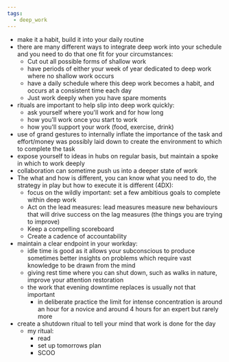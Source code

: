 ```yaml
---
tags:
  - deep_work
---
```

- make it a habit, build it into your daily routine
- there are many different ways to integrate deep work into your schedule and you need to do that one fit for your circumstances:
	- Cut out all possible forms of shallow work
	- have periods of either your week of year dedicated to deep work where no shallow work occurs 
	- have a daily schedule where this deep work becomes a habit, and occurs at a consistent time each day
	- Just work deeply when you have spare moments
- rituals are important to help slip into deep work quickly:
	- ask yourself where you'll work and for how long
	- how you'll work once you start to work
	- how you'll support your work (food, exercise, drink)
- use of grand gestures to internally inflate the importance of the task and effort/money was possibly laid down to create the environment to which to complete the task
- expose yourself to ideas in hubs on regular basis, but maintain a spoke in which to work deeply
- collaboration can sometime push us into a deeper state of work
- The what and how is different, you can know what you need to do, the strategy in play but how to execute it is different (4DX):
	- focus on the wildly important: set a few ambitious goals to complete within deep work
	- Act on the lead measures: lead measures measure new behaviours that will drive success on the lag measures (the things you are trying to improve)
	- Keep a compelling scoreboard 
	- Create a cadence of accountability 
- maintain a clear endpoint in your workday:
	- idle time is good as it allows your subconscious to produce sometimes better insights on problems which require vast knowledge to be drawn from the mind
	- giving rest time where you can shut down, such as walks in nature, improve your attention restoration
	- the work that evening downtime replaces is usually not that important
		- in deliberate practice the limit for intense concentration is around an hour for a novice and around 4 hours for an expert but rarely more
- create a shutdown ritual to tell your mind that work is done for the day
	- my ritual:
		- read
		- set up tomorrows plan
		- SCOO